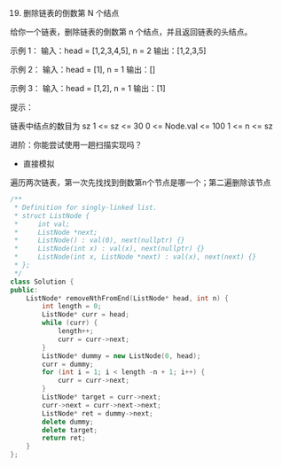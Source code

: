 19. 删除链表的倒数第 N 个结点

给你一个链表，删除链表的倒数第 n 个结点，并且返回链表的头结点。

 

示例 1：
输入：head = [1,2,3,4,5], n = 2
输出：[1,2,3,5]

示例 2：
输入：head = [1], n = 1
输出：[]

示例 3：
输入：head = [1,2], n = 1
输出：[1]
 

提示：

链表中结点的数目为 sz
1 <= sz <= 30
0 <= Node.val <= 100
1 <= n <= sz
 

进阶：你能尝试使用一趟扫描实现吗？


* 直接模拟

遍历两次链表，第一次先找找到倒数第n个节点是哪一个；第二遍删除该节点

```cpp
/**
 * Definition for singly-linked list.
 * struct ListNode {
 *     int val;
 *     ListNode *next;
 *     ListNode() : val(0), next(nullptr) {}
 *     ListNode(int x) : val(x), next(nullptr) {}
 *     ListNode(int x, ListNode *next) : val(x), next(next) {}
 * };
 */
class Solution {
public:
    ListNode* removeNthFromEnd(ListNode* head, int n) {
        int length = 0;
        ListNode* curr = head;
        while (curr) {
            length++;
            curr = curr->next;
        }
        ListNode* dummy = new ListNode(0, head);
        curr = dummy;
        for (int i = 1; i < length -n + 1; i++) {
            curr = curr->next;
        }
        ListNode* target = curr->next;
        curr->next = curr->next->next;
        ListNode* ret = dummy->next;
        delete dummy;
        delete target;
        return ret;
    }
};
```
